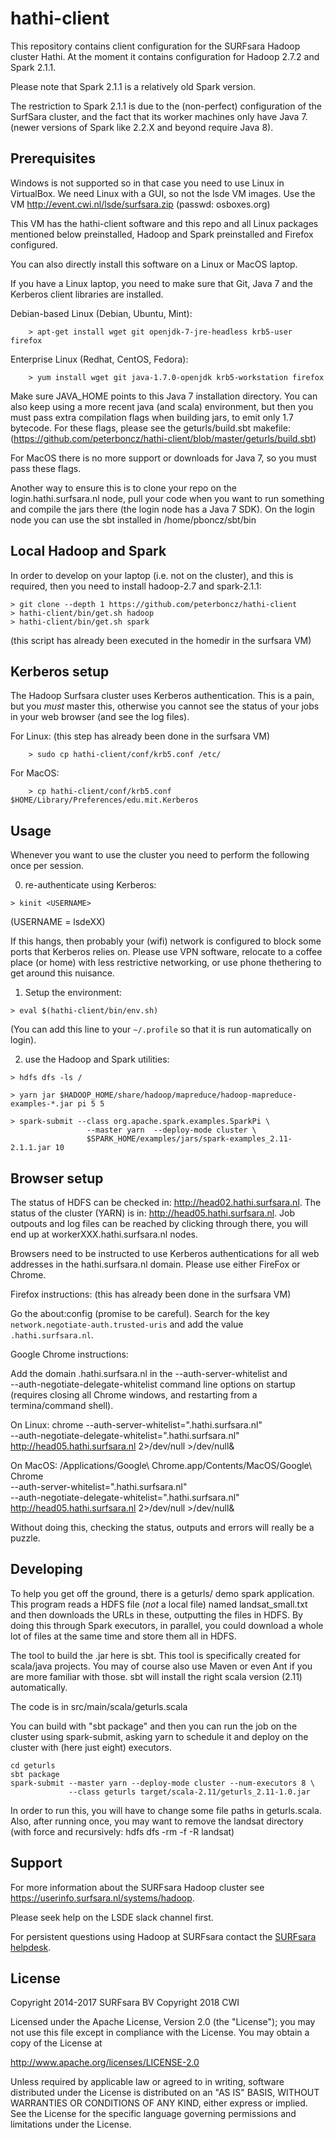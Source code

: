 hathi-client
============

This repository contains client configuration for the SURFsara Hadoop cluster
Hathi. At the moment it contains configuration for Hadoop 2.7.2 and Spark 2.1.1.

Please note that Spark 2.1.1 is a relatively old Spark version. 

The restriction to Spark 2.1.1 is due to the (non-perfect) configuration of the 
SurfSara cluster, and the fact that its worker machines only have Java 7. 
(newer versions of Spark like 2.2.X and beyond require Java 8).

Prerequisites
-------------

Windows is not supported so in that case you need to use Linux in VirtualBox. We 
need Linux with a GUI, so not the lsde VM images. 
Use the VM http://event.cwi.nl/lsde/surfsara.zip (passwd: osboxes.org) 

This VM has the hathi-client software and this repo and all Linux packages
mentioned below preinstalled, Hadoop and Spark preinstalled and Firefox configured.

You can also directly install this software on a Linux or MacOS laptop.

If you have a Linux laptop, you need to make sure that Git, Java 7 and the Kerberos 
client libraries are installed. 

Debian-based Linux (Debian, Ubuntu, Mint):
```
    > apt-get install wget git openjdk-7-jre-headless krb5-user firefox
```
Enterprise Linux (Redhat, CentOS, Fedora):
```
    > yum install wget git java-1.7.0-openjdk krb5-workstation firefox
```

Make sure JAVA_HOME points to this Java 7 installation directory. 
You can also keep using a more recent java (and scala) environment, but then 
you must pass extra compilation flags when building jars, to emit only
1.7 bytecode. For these flags, please see the geturls/build.sbt makefile:
(<https://github.com/peterboncz/hathi-client/blob/master/geturls/build.sbt>) 

For MacOS there is no more support or downloads for Java 7, so you must 
pass these flags.

Another way to ensure this is to clone your repo on the login.hathi.surfsara.nl
node, pull your code when you want to run something and compile the jars there 
(the login node has a Java 7 SDK). On the login node you can use the sbt
installed in /home/pboncz/sbt/bin


Local Hadoop and Spark
----------------------

In order to develop on your laptop (i.e. not on the cluster), and this is required, then you need to install hadoop-2.7 and spark-2.1.1:

```
> git clone --depth 1 https://github.com/peterboncz/hathi-client
> hathi-client/bin/get.sh hadoop
> hathi-client/bin/get.sh spark
```

(this script has already been executed in the homedir in the surfsara VM)

Kerberos setup
--------------

The Hadoop Surfsara cluster uses Kerberos authentication. This is a pain, but
you *must* master this, otherwise you cannot see the status of your jobs in
your web browser (and see the log files).

For Linux: (this step has already been done in the surfsara VM)
```
    > sudo cp hathi-client/conf/krb5.conf /etc/
```

For MacOS:
```
    > cp hathi-client/conf/krb5.conf $HOME/Library/Preferences/edu.mit.Kerberos
```


Usage
-----

Whenever you want to use the cluster you need to perform the following once per
session.

0) re-authenticate using Kerberos:
```
> kinit <USERNAME>
```
(USERNAME = lsdeXX) 

If this hangs, then probably your (wifi) network is configured to block
some ports that Kerberos relies on. Please use VPN software, relocate to
a coffee place (or home) with less restrictive networking, or use phone 
thethering to get around this nuisance.

1) Setup the environment:
```
> eval $(hathi-client/bin/env.sh)
```
(You can add this line to your `~/.profile` so that it is run automatically on
login).

2) use the Hadoop and Spark utilities:
```
> hdfs dfs -ls /

> yarn jar $HADOOP_HOME/share/hadoop/mapreduce/hadoop-mapreduce-examples-*.jar pi 5 5

> spark-submit --class org.apache.spark.examples.SparkPi \
                 --master yarn  --deploy-mode cluster \
                 $SPARK_HOME/examples/jars/spark-examples_2.11-2.1.1.jar 10
```

Browser setup
-------------

The status of HDFS can be checked in: <http://head02.hathi.surfsara.nl>.
The status of the cluster (YARN) is in: <http://head05.hathi.surfsara.nl>.
Job outpouts and log files can be reached by clicking through there, you
will end up at workerXXX.hathi.surfsara.nl nodes.

Browsers need to be instructed to use Kerberos authentications for all
web addresses in the hathi.surfsara.nl domain. Please use either FireFox
or Chrome.

Firefox instructions: (this has already been done in the surfsara VM)

Go the about:config (promise to be careful). Search for the key
`network.negotiate-auth.trusted-uris` and add the value `.hathi.surfsara.nl`.

Google Chrome instructions:

Add the domain .hathi.surfsara.nl in the --auth-server-whitelist and  
--auth-negotiate-delegate-whitelist command line options on startup (requires 
closing all Chrome windows, and restarting from a termina/command shell).

On Linux: chrome --auth-server-whitelist=".hathi.surfsara.nl" \
                 --auth-negotiate-delegate-whitelist=".hathi.surfsara.nl" \
                 http://head05.hathi.surfsara.nl 2>/dev/null >/dev/null&

On MacOS: /Applications/Google\ Chrome.app/Contents/MacOS/Google\ Chrome \
                 --auth-server-whitelist=".hathi.surfsara.nl" \
                 --auth-negotiate-delegate-whitelist=".hathi.surfsara.nl" \
                 http://head05.hathi.surfsara.nl 2>/dev/null >/dev/null&

Without doing this, checking the status, outputs and errors will really be a puzzle.


Developing
----------

To help you get off the ground, there is a geturls/ demo spark application. 
This program reads a HDFS file (*not* a local file) named landsat_small.txt and 
then downloads the URLs in these, outputting the files in HDFS. By doing this 
through Spark executors, in parallel, you could download a whole lot of files 
at the same time and store them all in HDFS.

The tool to build the .jar here is sbt. This tool is specifically created 
for scala/java projects. You may of course also use Maven or even Ant if you 
are more familiar with those. sbt will install the right scala version (2.11) 
automatically.

The code is in src/main/scala/geturls.scala

You can build with "sbt package" and then you can run the job on the cluster 
using spark-submit, asking yarn to schedule it and deploy on the cluster with 
(here just eight) executors.

```
cd geturls
sbt package
spark-submit --master yarn --deploy-mode cluster --num-executors 8 \
             --class geturls target/scala-2.11/geturls_2.11-1.0.jar
```

In order to run this, you will have to change some file paths in geturls.scala. 
Also, after running once, you may want to remove the landsat directory (with 
force and recursively: hdfs dfs -rm -f -R landsat)


Support
-------

For more information about the SURFsara Hadoop cluster see
<https://userinfo.surfsara.nl/systems/hadoop>.

Please seek help on the LSDE slack channel first.

For persistent questions using Hadoop at SURFsara contact the [SURFsara
helpdesk](mailto:helpdesk@surfsara.nl?subject=Help%20with%20Hadoop%20hathi-client).

License
-------

Copyright 2014-2017 SURFsara BV
Copyright 2018 CWI

Licensed under the Apache License, Version 2.0 (the "License");
you may not use this file except in compliance with the License.
You may obtain a copy of the License at

<http://www.apache.org/licenses/LICENSE-2.0>

Unless required by applicable law or agreed to in writing, software
distributed under the License is distributed on an "AS IS" BASIS,
WITHOUT WARRANTIES OR CONDITIONS OF ANY KIND, either express or implied.
See the License for the specific language governing permissions and
limitations under the License.

